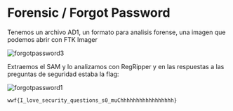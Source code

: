 # Forensic / Forgot Password

Tenemos un archivo AD1, un formato para analisis forense, una imagen que podemos abrir con FTK Imager

![forgotpassword3](https://github.com/user-attachments/assets/fc7e7402-abb0-4779-a80e-edddfd955e3a)

Extraemos el SAM y lo analizamos con RegRipper y en las respuestas a las preguntas de seguridad estaba la flag:

![forgotpassword1](https://github.com/user-attachments/assets/775b3af9-9ba5-42c2-ab25-c3c6c3ced52c)

`wwf{I_love_security_questions_s0_muChhhhhhhhhhhhhhhhh}`
